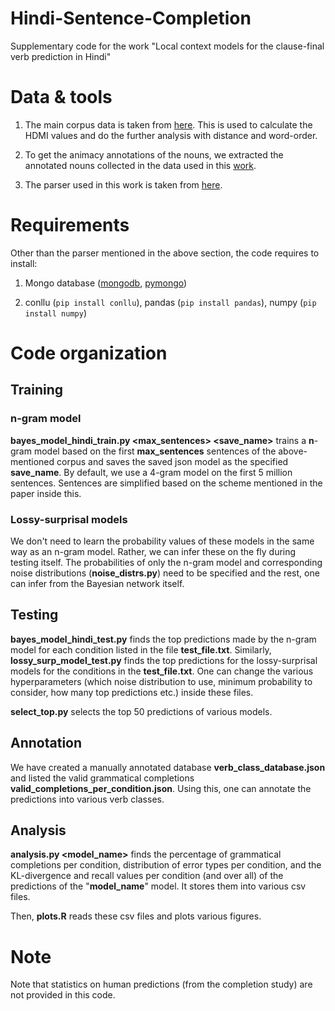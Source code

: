 # Hindi-Sentence-Completion
Supplementary code for the work "Local context models for the clause-final verb prediction in Hindi"

# Data & tools
1. The main corpus data is taken from [here](http://www.cfilt.iitb.ac.in/iitb_parallel/). This is used to calculate the HDMI values and do the further analysis with distance and word-order. 

2. To get the animacy annotations of the nouns, we extracted the annotated nouns collected in the data used in this [work](https://www.aclweb.org/anthology/W13-2320/). 

3. The parser used in this work is taken from [here](https://bitbucket.org/iscnlp/workspace/projects/ISCNLP).

# Requirements

Other than the parser mentioned in the above section, the code requires to install:

1. Mongo database ([mongodb](https://docs.mongodb.com/manual/installation/), [pymongo](https://docs.opsmanager.mongodb.com/v1.2/monitoring/tutorial/install-pymongo/))

2. conllu (`pip install conllu`), pandas (`pip install pandas`), numpy (`pip install numpy`)

# Code organization

## Training

### n-gram model

**bayes_model_hindi_train.py <max_sentences> <n> <save_name>** trains a **n**-gram model based on the first **max_sentences** sentences of the above-mentioned corpus and saves the saved json model as the specified **save_name**. By default, we use a 4-gram model on the first 5 million sentences. Sentences are simplified based on the scheme mentioned in the paper inside this. 

### Lossy-surprisal models

We don't need to learn the probability values of these models in the same way as an n-gram model. Rather, we can infer these on the fly during testing itself. The probabilities of only the n-gram model and corresponding noise distributions (**noise_distrs.py**) need to be specified and the rest, one can infer from the Bayesian network itself. 

## Testing

**bayes_model_hindi_test.py** finds the top predictions made by the n-gram model for each condition listed in the file **test_file.txt**. Similarly, **lossy_surp_model_test.py** finds the top predictions for the lossy-surprisal models for the conditions in the **test_file.txt**. One can change the various hyperparameters (which noise distribution to use, minimum probability to consider, how many top predictions etc.) inside these files.

**select_top.py** selects the top 50 predictions of various models. 

## Annotation

We have created a manually annotated database **verb_class_database.json** and listed the valid grammatical completions **valid_completions_per_condition.json**. Using this, one can annotate the predictions into various verb classes.

## Analysis

**analysis.py <model_name>** finds the percentage of grammatical completions per condition, distribution of error types per condition, and the KL-divergence and recall values per condition (and over all) of the predictions of the "**model_name**" model. It stores them into various csv files. 

Then, **plots.R** reads these csv files and plots various figures. 

# Note

Note that statistics on human predictions (from the completion study) are not provided in this code. 